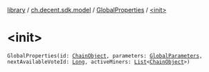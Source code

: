 [library](../../index.md) / [ch.decent.sdk.model](../index.md) / [GlobalProperties](index.md) / [&lt;init&gt;](./-init-.md)

# &lt;init&gt;

`GlobalProperties(id: `[`ChainObject`](../-chain-object/index.md)`, parameters: `[`GlobalParameters`](../-global-parameters/index.md)`, nextAvailableVoteId: `[`Long`](https://kotlinlang.org/api/latest/jvm/stdlib/kotlin/-long/index.html)`, activeMiners: `[`List`](https://kotlinlang.org/api/latest/jvm/stdlib/kotlin.collections/-list/index.html)`<`[`ChainObject`](../-chain-object/index.md)`>)`